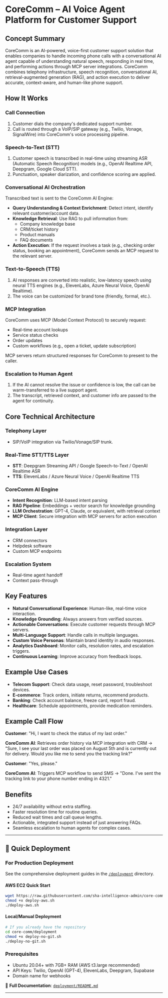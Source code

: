 # CoreComm – AI Voice Agent Platform for Customer Support

## Concept Summary

CoreComm is an AI-powered, voice-first customer support solution that enables companies to handle incoming phone calls with a conversational AI agent capable of understanding natural speech, responding in real time, and performing actions through MCP server integrations. CoreComm combines telephony infrastructure, speech recognition, conversational AI, retrieval-augmented generation (RAG), and action execution to deliver accurate, context-aware, and human-like phone support.

## How It Works

### Call Connection

1. Customer dials the company's dedicated support number.
2. Call is routed through a VoIP/SIP gateway (e.g., Twilio, Vonage, SignalWire) into CoreComm's voice processing pipeline.

### Speech-to-Text (STT)

1. Customer speech is transcribed in real-time using streaming ASR (Automatic Speech Recognition) models (e.g., OpenAI Realtime API, Deepgram, Google Cloud STT).
2. Punctuation, speaker diarization, and confidence scoring are applied.

### Conversational AI Orchestration

Transcribed text is sent to the CoreComm AI Engine:

- **Query Understanding & Context Enrichment**: Detect intent, identify relevant customer/account data.
- **Knowledge Retrieval**: Use RAG to pull information from:
  - Company knowledge base
  - CRM/ticket history
  - Product manuals
  - FAQ documents
- **Action Execution**: If the request involves a task (e.g., checking order status, booking an appointment), CoreComm sends an MCP request to the relevant server.

### Text-to-Speech (TTS)

1. AI responses are converted into realistic, low-latency speech using neural TTS engines (e.g., ElevenLabs, Azure Neural Voice, OpenAI Realtime).
2. The voice can be customized for brand tone (friendly, formal, etc.).

### MCP Integration

CoreComm uses MCP (Model Context Protocol) to securely request:

- Real-time account lookups
- Service status checks
- Order updates
- Custom workflows (e.g., open a ticket, update subscription)

MCP servers return structured responses for CoreComm to present to the caller.

### Escalation to Human Agent

1. If the AI cannot resolve the issue or confidence is low, the call can be warm-transferred to a live support agent.
2. The transcript, retrieved context, and customer info are passed to the agent for continuity.

## Core Technical Architecture

### Telephony Layer
- SIP/VoIP integration via Twilio/Vonage/SIP trunk.

### Real-Time STT/TTS Layer
- **STT**: Deepgram Streaming API / Google Speech-to-Text / OpenAI Realtime ASR
- **TTS**: ElevenLabs / Azure Neural Voice / OpenAI Realtime TTS

### CoreComm AI Engine
- **Intent Recognition**: LLM-based intent parsing
- **RAG Pipeline**: Embeddings + vector search for knowledge grounding
- **LLM Orchestration**: GPT-4, Claude, or equivalent, with retrieval context
- **MCP Client**: Secure integration with MCP servers for action execution

### Integration Layer
- CRM connectors
- Helpdesk software
- Custom MCP endpoints

### Escalation System
- Real-time agent handoff
- Context pass-through

## Key Features

- **Natural Conversational Experience**: Human-like, real-time voice interaction.
- **Knowledge Grounding**: Always answers from verified sources.
- **Actionable Conversations**: Execute customer requests through MCP servers.
- **Multi-Language Support**: Handle calls in multiple languages.
- **Custom Voice Personas**: Maintain brand identity in audio responses.
- **Analytics Dashboard**: Monitor calls, resolution rates, and escalation triggers.
- **Continuous Learning**: Improve accuracy from feedback loops.

## Example Use Cases

- **Telecom Support**: Check data usage, reset password, troubleshoot devices.
- **E-commerce**: Track orders, initiate returns, recommend products.
- **Banking**: Check account balance, freeze card, report fraud.
- **Healthcare**: Schedule appointments, provide medication reminders.

## Example Call Flow

**Customer**: "Hi, I want to check the status of my last order."

**CoreComm AI**: Retrieves order history via MCP integration with CRM → "Sure, I see your last order was placed on August 5th and is currently out for delivery. Would you like me to send you the tracking link?"

**Customer**: "Yes, please."

**CoreComm AI**: Triggers MCP workflow to send SMS → "Done. I've sent the tracking link to your phone number ending in 4321."

## Benefits

- 24/7 availability without extra staffing.
- Faster resolution time for routine queries.
- Reduced wait times and call queue lengths.
- Actionable, integrated support instead of just answering FAQs.
- Seamless escalation to human agents for complex cases.

---

## 🚀 Quick Deployment

### For Production Deployment
See the comprehensive deployment guides in the [`/deployment`](./deployment/) directory.

#### AWS EC2 Quick Start
```bash
wget https://raw.githubusercontent.com/sha-intelligence-admin/core-comm/main/deployment/deploy-aws.sh
chmod +x deploy-aws.sh
./deploy-aws.sh
```

#### Local/Manual Deployment
```bash
# If you already have the repository
cd core-comm/deployment
chmod +x deploy-no-git.sh
./deploy-no-git.sh
```

### Prerequisites
- Ubuntu 20.04+ with 7GB+ RAM (AWS t3.large recommended)
- API Keys: Twilio, OpenAI (GPT-4), ElevenLabs, Deepgram, Supabase
- Domain name for webhooks

📖 **Full Documentation**: [`deployment/README.md`](./deployment/README.md)

---